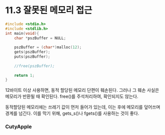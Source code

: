 # 11.3 잘못된 메모리 접근

```C
#include <stdio.h>
#include <stdlib.h>
int main(void){
    char *pszBuffer = NULL;
    
    pszBuffer = (char*)malloc(12);
    gets(pszBuffer);
    puts(pszBuffer);
    
    //free(pszBuffer);
    
    return 1;
}
```

12바이트 이상 사용하면, 동적 할당된 메모리 단편이 훼손된다.
그러나 그 훼손 사실은 메모리가 반환될 때 확인된다.
free()를 주석처리하여, 확인되지도 않는다.

동적할당된 메모리에는 쓰레기 값이 먼저 들어가 있는데, 이는 후에 메모리를 덮어쓰며 경계를 넘긴다.
이를 막기 위해, gets_s()나 fgets()를 사용하는 것이 좋다.

### CutyApple